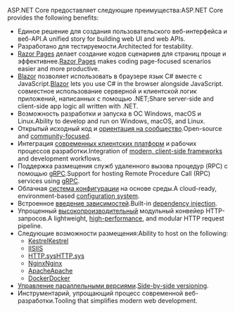<span data-ttu-id="f407b-101">ASP.NET Core предоставляет следующие преимущества:</span><span class="sxs-lookup"><span data-stu-id="f407b-101">ASP.NET Core provides the following benefits:</span></span>

* <span data-ttu-id="f407b-102">Единое решение для создания пользовательского веб-интерфейса и веб-API.</span><span class="sxs-lookup"><span data-stu-id="f407b-102">A unified story for building web UI and web APIs.</span></span>
* <span data-ttu-id="f407b-103">Разработано для тестируемости.</span><span class="sxs-lookup"><span data-stu-id="f407b-103">Architected for testability.</span></span>
* <span data-ttu-id="f407b-104">[Razor Pages](xref:razor-pages/index) делает создание кодов сценариев для страниц проще и эффективнее.</span><span class="sxs-lookup"><span data-stu-id="f407b-104">[Razor Pages](xref:razor-pages/index) makes coding page-focused scenarios easier and more productive.</span></span>
* <span data-ttu-id="f407b-105">[Blazor](xref:blazor/index) позволяет использовать в браузере язык C# вместе с JavaScript.</span><span class="sxs-lookup"><span data-stu-id="f407b-105">[Blazor](xref:blazor/index) lets you use C# in the browser alongside JavaScript.</span></span> <span data-ttu-id="f407b-106">совместное использование серверной и клиентской логик приложений, написанных с помощью .NET;</span><span class="sxs-lookup"><span data-stu-id="f407b-106">Share server-side and client-side app logic all written with .NET.</span></span>
* <span data-ttu-id="f407b-107">Возможность разработки и запуска в ОС Windows, macOS и Linux.</span><span class="sxs-lookup"><span data-stu-id="f407b-107">Ability to develop and run on Windows, macOS, and Linux.</span></span>
* <span data-ttu-id="f407b-108">Открытый исходный код и [ориентация на сообщество](https://live.asp.net/).</span><span class="sxs-lookup"><span data-stu-id="f407b-108">Open-source and [community-focused](https://live.asp.net/).</span></span>
* <span data-ttu-id="f407b-109">Интеграция [современных клиентских платформ](xref:blazor/index) и рабочих процессов разработки.</span><span class="sxs-lookup"><span data-stu-id="f407b-109">Integration of [modern, client-side frameworks](xref:blazor/index) and development workflows.</span></span>
* <span data-ttu-id="f407b-110">Поддержка размещения служб удаленного вызова процедур (RPC) с помощью [gRPC](xref:grpc/index).</span><span class="sxs-lookup"><span data-stu-id="f407b-110">Support for hosting Remote Procedure Call (RPC) services using [gRPC](xref:grpc/index).</span></span>
* <span data-ttu-id="f407b-111">Облачная [система конфигурации](xref:fundamentals/configuration/index) на основе среды.</span><span class="sxs-lookup"><span data-stu-id="f407b-111">A cloud-ready, environment-based [configuration system](xref:fundamentals/configuration/index).</span></span>
* <span data-ttu-id="f407b-112">Встроенное [введение зависимостей](xref:fundamentals/dependency-injection).</span><span class="sxs-lookup"><span data-stu-id="f407b-112">Built-in [dependency injection](xref:fundamentals/dependency-injection).</span></span>
* <span data-ttu-id="f407b-113">Упрощенный [высокопроизводительный](https://github.com/aspnet/benchmarks) модульный конвейер HTTP-запросов.</span><span class="sxs-lookup"><span data-stu-id="f407b-113">A lightweight, [high-performance](https://github.com/aspnet/benchmarks), and modular HTTP request pipeline.</span></span>
* <span data-ttu-id="f407b-114">Следующие возможности размещения:</span><span class="sxs-lookup"><span data-stu-id="f407b-114">Ability to host on the following:</span></span>
  * [<span data-ttu-id="f407b-115">Kestrel</span><span class="sxs-lookup"><span data-stu-id="f407b-115">Kestrel</span></span>](xref:fundamentals/servers/kestrel)
  * [<span data-ttu-id="f407b-116">IIS</span><span class="sxs-lookup"><span data-stu-id="f407b-116">IIS</span></span>](xref:host-and-deploy/iis/index)
  * [<span data-ttu-id="f407b-117">HTTP.sys</span><span class="sxs-lookup"><span data-stu-id="f407b-117">HTTP.sys</span></span>](xref:fundamentals/servers/httpsys)
  * [<span data-ttu-id="f407b-118">Nginx</span><span class="sxs-lookup"><span data-stu-id="f407b-118">Nginx</span></span>](xref:host-and-deploy/linux-nginx)
  * [<span data-ttu-id="f407b-119">Apache</span><span class="sxs-lookup"><span data-stu-id="f407b-119">Apache</span></span>](xref:host-and-deploy/linux-apache)
  * [<span data-ttu-id="f407b-120">Docker</span><span class="sxs-lookup"><span data-stu-id="f407b-120">Docker</span></span>](xref:host-and-deploy/docker/index)
* <span data-ttu-id="f407b-121">[Управление параллельными версиями](/dotnet/standard/choosing-core-framework-server#side-by-side-net-versions-per-application-level).</span><span class="sxs-lookup"><span data-stu-id="f407b-121">[Side-by-side versioning](/dotnet/standard/choosing-core-framework-server#side-by-side-net-versions-per-application-level).</span></span>
* <span data-ttu-id="f407b-122">Инструментарий, упрощающий процесс современной веб-разработки.</span><span class="sxs-lookup"><span data-stu-id="f407b-122">Tooling that simplifies modern web development.</span></span>
